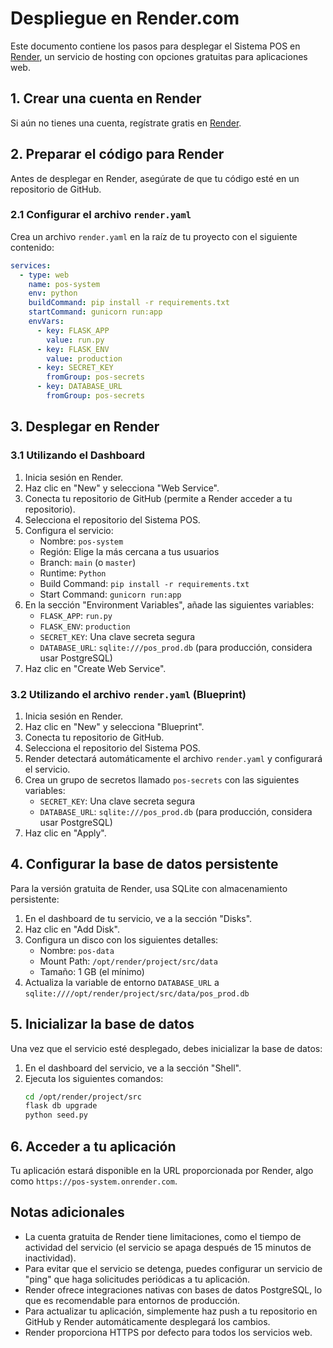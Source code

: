 # Despliegue en Render.com

Este documento contiene los pasos para desplegar el Sistema POS en [Render](https://render.com/), un servicio de hosting con opciones gratuitas para aplicaciones web.

## 1. Crear una cuenta en Render

Si aún no tienes una cuenta, regístrate gratis en [Render](https://render.com/).

## 2. Preparar el código para Render

Antes de desplegar en Render, asegúrate de que tu código esté en un repositorio de GitHub.

### 2.1 Configurar el archivo `render.yaml`

Crea un archivo `render.yaml` en la raíz de tu proyecto con el siguiente contenido:

```yaml
services:
  - type: web
    name: pos-system
    env: python
    buildCommand: pip install -r requirements.txt
    startCommand: gunicorn run:app
    envVars:
      - key: FLASK_APP
        value: run.py
      - key: FLASK_ENV
        value: production
      - key: SECRET_KEY
        fromGroup: pos-secrets
      - key: DATABASE_URL
        fromGroup: pos-secrets
```

## 3. Desplegar en Render

### 3.1 Utilizando el Dashboard

1. Inicia sesión en Render.
2. Haz clic en "New" y selecciona "Web Service".
3. Conecta tu repositorio de GitHub (permite a Render acceder a tu repositorio).
4. Selecciona el repositorio del Sistema POS.
5. Configura el servicio:
   - Nombre: `pos-system`
   - Región: Elige la más cercana a tus usuarios
   - Branch: `main` (o `master`)
   - Runtime: `Python`
   - Build Command: `pip install -r requirements.txt`
   - Start Command: `gunicorn run:app`
6. En la sección "Environment Variables", añade las siguientes variables:
   - `FLASK_APP`: `run.py`
   - `FLASK_ENV`: `production`
   - `SECRET_KEY`: Una clave secreta segura
   - `DATABASE_URL`: `sqlite:///pos_prod.db` (para producción, considera usar PostgreSQL)
7. Haz clic en "Create Web Service".

### 3.2 Utilizando el archivo `render.yaml` (Blueprint)

1. Inicia sesión en Render.
2. Haz clic en "New" y selecciona "Blueprint".
3. Conecta tu repositorio de GitHub.
4. Selecciona el repositorio del Sistema POS.
5. Render detectará automáticamente el archivo `render.yaml` y configurará el servicio.
6. Crea un grupo de secretos llamado `pos-secrets` con las siguientes variables:
   - `SECRET_KEY`: Una clave secreta segura
   - `DATABASE_URL`: `sqlite:///pos_prod.db` (para producción, considera usar PostgreSQL)
7. Haz clic en "Apply".

## 4. Configurar la base de datos persistente

Para la versión gratuita de Render, usa SQLite con almacenamiento persistente:

1. En el dashboard de tu servicio, ve a la sección "Disks".
2. Haz clic en "Add Disk".
3. Configura un disco con los siguientes detalles:
   - Nombre: `pos-data`
   - Mount Path: `/opt/render/project/src/data`
   - Tamaño: 1 GB (el mínimo)
4. Actualiza la variable de entorno `DATABASE_URL` a `sqlite:////opt/render/project/src/data/pos_prod.db`

## 5. Inicializar la base de datos

Una vez que el servicio esté desplegado, debes inicializar la base de datos:

1. En el dashboard del servicio, ve a la sección "Shell".
2. Ejecuta los siguientes comandos:
   ```bash
   cd /opt/render/project/src
   flask db upgrade
   python seed.py
   ```

## 6. Acceder a tu aplicación

Tu aplicación estará disponible en la URL proporcionada por Render, algo como `https://pos-system.onrender.com`.

## Notas adicionales

- La cuenta gratuita de Render tiene limitaciones, como el tiempo de actividad del servicio (el servicio se apaga después de 15 minutos de inactividad).
- Para evitar que el servicio se detenga, puedes configurar un servicio de "ping" que haga solicitudes periódicas a tu aplicación.
- Render ofrece integraciones nativas con bases de datos PostgreSQL, lo que es recomendable para entornos de producción.
- Para actualizar tu aplicación, simplemente haz push a tu repositorio en GitHub y Render automáticamente desplegará los cambios.
- Render proporciona HTTPS por defecto para todos los servicios web.
